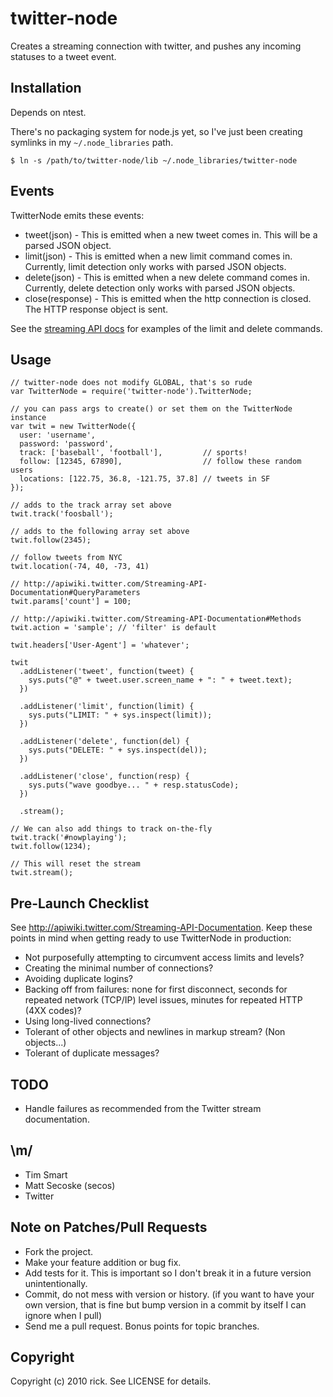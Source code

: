 # twitter-node

Creates a streaming connection with twitter, and pushes any incoming statuses to a tweet event.

## Installation

Depends on ntest.

There's no packaging system for node.js yet, so I've just been creating symlinks
in my `~/.node_libraries` path.

    $ ln -s /path/to/twitter-node/lib ~/.node_libraries/twitter-node

## Events

TwitterNode emits these events:

* tweet(json) - This is emitted when a new tweet comes in.  This will be a parsed JSON object.
* limit(json) - This is emitted when a new limit command comes in.  Currently, limit detection only works with parsed JSON objects.
* delete(json) - This is emitted when a new delete command comes in.  Currently, delete detection only works with parsed JSON objects.
* close(response) - This is emitted when the http connection is closed.  The HTTP response object is sent.

See the [streaming API docs][api-docs] for examples of the limit and delete commands.

[api-docs]: http://apiwiki.twitter.com/Streaming-API-Documentation

## Usage

    // twitter-node does not modify GLOBAL, that's so rude
    var TwitterNode = require('twitter-node').TwitterNode;

    // you can pass args to create() or set them on the TwitterNode instance
    var twit = new TwitterNode({
      user: 'username', 
      password: 'password',
      track: ['baseball', 'football'],         // sports!
      follow: [12345, 67890],                  // follow these random users
      locations: [122.75, 36.8, -121.75, 37.8] // tweets in SF
    });

    // adds to the track array set above
    twit.track('foosball');

    // adds to the following array set above
    twit.follow(2345);

    // follow tweets from NYC
    twit.location(-74, 40, -73, 41)

    // http://apiwiki.twitter.com/Streaming-API-Documentation#QueryParameters
    twit.params['count'] = 100;

    // http://apiwiki.twitter.com/Streaming-API-Documentation#Methods
    twit.action = 'sample'; // 'filter' is default

    twit.headers['User-Agent'] = 'whatever';

    twit
      .addListener('tweet', function(tweet) {
        sys.puts("@" + tweet.user.screen_name + ": " + tweet.text);
      })

      .addListener('limit', function(limit) {
        sys.puts("LIMIT: " + sys.inspect(limit));
      })

      .addListener('delete', function(del) {
        sys.puts("DELETE: " + sys.inspect(del));
      })

      .addListener('close', function(resp) {
        sys.puts("wave goodbye... " + resp.statusCode);
      })

      .stream();
      
    // We can also add things to track on-the-fly
    twit.track('#nowplaying');
    twit.follow(1234);
    
    // This will reset the stream
    twit.stream();

## Pre-Launch Checklist

See http://apiwiki.twitter.com/Streaming-API-Documentation.  Keep these points in mind when getting ready to use TwitterNode in production:

* Not purposefully attempting to circumvent access limits and levels?
* Creating the minimal number of connections?
* Avoiding duplicate logins?
* Backing off from failures: none for first disconnect, seconds for repeated network (TCP/IP) level issues, minutes for repeated HTTP (4XX codes)?
* Using long-lived connections?
* Tolerant of other objects and newlines in markup stream? (Non <status> objects...)
* Tolerant of duplicate messages?

## TODO

* Handle failures as recommended from the Twitter stream documentation.

## \m/

* Tim Smart
* Matt Secoske (secos)
* Twitter

## Note on Patches/Pull Requests
 
* Fork the project.
* Make your feature addition or bug fix.
* Add tests for it. This is important so I don't break it in a
  future version unintentionally.
* Commit, do not mess with version or history.
  (if you want to have your own version, that is fine but bump version in a commit by itself I can ignore when I pull)
* Send me a pull request. Bonus points for topic branches.

## Copyright

Copyright (c) 2010 rick. See LICENSE for details.
